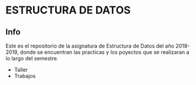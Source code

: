 ESTRUCTURA DE DATOS
====================
## Info
Este es el repositorio de la asignatura de Estructura de Datos del año 2018-2019, donde se encuentran las practicas y los poyectos
que se realizaran a lo largo del semestre.


- Taller
- Trabajos
